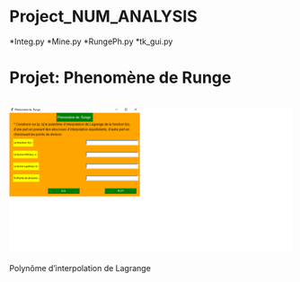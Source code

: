 # Project_NUM_ANALYSIS

*Integ.py
*Mine.py
*RungePh.py
*tk_gui.py



# Projet: Phenomène de  Runge 


<br><img src="GIF.gif"> <br>
<br><bold>Polynôme d’interpolation de Lagrange<br>

